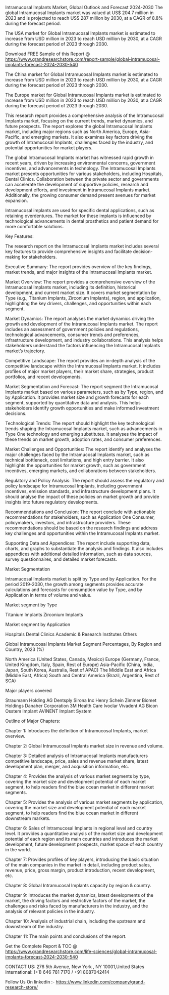 Intramucosal Implants Market, Global Outlook and Forecast 2024-2030
The global Intramucosal Implants market was valued at US$ 204.7 million in 2023 and is projected to reach US$ 287 million by 2030, at a CAGR of 8.8% during the forecast period.

The USA market for Global Intramucosal Implants market is estimated to increase from USD million in 2023 to reach USD million by 2030, at a CAGR during the forecast period of 2023 through 2030.

Download FREE Sample of this Report @ https://www.grandresearchstore.com/report-sample/global-intramucosal-implants-forecast-2024-2030-540

The China market for Global Intramucosal Implants market is estimated to increase from USD million in 2023 to reach USD million by 2030, at a CAGR during the forecast period of 2023 through 2030.

The Europe market for Global Intramucosal Implants market is estimated to increase from USD million in 2023 to reach USD million by 2030, at a CAGR during the forecast period of 2023 through 2030.

This research report provides a comprehensive analysis of the Intramucosal Implants market, focusing on the current trends, market dynamics, and future prospects. The report explores the global Intramucosal Implants market, including major regions such as North America, Europe, Asia-Pacific, and emerging markets. It also examines key factors driving the growth of Intramucosal Implants, challenges faced by the industry, and potential opportunities for market players.

The global Intramucosal Implants market has witnessed rapid growth in recent years, driven by increasing environmental concerns, government incentives, and advancements in technology. The Intramucosal Implants market presents opportunities for various stakeholders, including Hospitals, Dental Clinics. Collaboration between the private sector and governments can accelerate the development of supportive policies, research and development efforts, and investment in Intramucosal Implants market. Additionally, the growing consumer demand present avenues for market expansion.

Intramucosal implants are used for specific dental applications, such as retaining overdentures. The market for these implants is influenced by technological advancements in dental prosthetics and patient demand for more comfortable solutions.

Key Features:

The research report on the Intramucosal Implants market includes several key features to provide comprehensive insights and facilitate decision-making for stakeholders.

Executive Summary: The report provides overview of the key findings, market trends, and major insights of the Intramucosal Implants market.

Market Overview: The report provides a comprehensive overview of the Intramucosal Implants market, including its definition, historical development, and current market size. It covers market segmentation by Type (e.g., Titanium Implants, Zirconium Implants), region, and application, highlighting the key drivers, challenges, and opportunities within each segment.

Market Dynamics: The report analyses the market dynamics driving the growth and development of the Intramucosal Implants market. The report includes an assessment of government policies and regulations, technological advancements, consumer trends and preferences, infrastructure development, and industry collaborations. This analysis helps stakeholders understand the factors influencing the Intramucosal Implants market’s trajectory.

Competitive Landscape: The report provides an in-depth analysis of the competitive landscape within the Intramucosal Implants market. It includes profiles of major market players, their market share, strategies, product portfolios, and recent developments.

Market Segmentation and Forecast: The report segment the Intramucosal Implants market based on various parameters, such as by Type, region, and by Application. It provides market size and growth forecasts for each segment, supported by quantitative data and analysis. This helps stakeholders identify growth opportunities and make informed investment decisions.

Technological Trends: The report should highlight the key technological trends shaping the Intramucosal Implants market, such as advancements in Type One technology and emerging substitutes. It analyses the impact of these trends on market growth, adoption rates, and consumer preferences.

Market Challenges and Opportunities: The report identify and analyses the major challenges faced by the Intramucosal Implants market, such as technical bottleneck, cost limitations, and high entry barrier. It also highlights the opportunities for market growth, such as government incentives, emerging markets, and collaborations between stakeholders.

Regulatory and Policy Analysis: The report should assess the regulatory and policy landscape for Intramucosal Implants, including government incentives, emission standards, and infrastructure development plans. It should analyse the impact of these policies on market growth and provide insights into future regulatory developments.

Recommendations and Conclusion: The report conclude with actionable recommendations for stakeholders, such as Application One Consumer, policymakers, investors, and infrastructure providers. These recommendations should be based on the research findings and address key challenges and opportunities within the Intramucosal Implants market.

Supporting Data and Appendices: The report include supporting data, charts, and graphs to substantiate the analysis and findings. It also includes appendices with additional detailed information, such as data sources, survey questionnaires, and detailed market forecasts.

Market Segmentation

Intramucosal Implants market is split by Type and by Application. For the period 2019-2030, the growth among segments provides accurate calculations and forecasts for consumption value by Type, and by Application in terms of volume and value.

Market segment by Type

Titanium Implants
Zirconium Implants

Market segment by Application

Hospitals
Dental Clinics
Academic & Research Institutes
Others

Global Intramucosal Implants Market Segment Percentages, By Region and Country, 2023 (%)

North America (United States, Canada, Mexico)
Europe (Germany, France, United Kingdom, Italy, Spain, Rest of Europe)
Asia-Pacific (China, India, Japan, South Korea, Australia, Rest of APAC)
The Middle East and Africa (Middle East, Africa)
South and Central America (Brazil, Argentina, Rest of SCA)

Major players covered

Straumann Holding AG
Dentsply Sirona Inc
Henry Schein
Zimmer Biomet Holdings
Danaher Corporation
3M Health Care
Ivoclar Vivadent AG
Bicon
Osstem Implant
AVINENT Implant System

Outline of Major Chapters:

Chapter 1: Introduces the definition of Intramucosal Implants, market overview.

Chapter 2: Global Intramucosal Implants market size in revenue and volume.

Chapter 3: Detailed analysis of Intramucosal Implants manufacturers competitive landscape, price, sales and revenue market share, latest development plan, merger, and acquisition information, etc.

Chapter 4: Provides the analysis of various market segments by type, covering the market size and development potential of each market segment, to help readers find the blue ocean market in different market segments.

Chapter 5: Provides the analysis of various market segments by application, covering the market size and development potential of each market segment, to help readers find the blue ocean market in different downstream markets.

Chapter 6: Sales of Intramucosal Implants in regional level and country level. It provides a quantitative analysis of the market size and development potential of each region and its main countries and introduces the market development, future development prospects, market space of each country in the world.

Chapter 7: Provides profiles of key players, introducing the basic situation of the main companies in the market in detail, including product sales, revenue, price, gross margin, product introduction, recent development, etc.

Chapter 8: Global Intramucosal Implants capacity by region & country.

Chapter 9: Introduces the market dynamics, latest developments of the market, the driving factors and restrictive factors of the market, the challenges and risks faced by manufacturers in the industry, and the analysis of relevant policies in the industry.

Chapter 10: Analysis of industrial chain, including the upstream and downstream of the industry.

Chapter 11: The main points and conclusions of the report.

Get the Complete Report & TOC @ https://www.grandresearchstore.com/life-sciences/global-intramucosal-implants-forecast-2024-2030-540

CONTACT US:
276 5th Avenue, New York , NY 10001,United States
International: (+1) 646 781 7170 / +91 8087042414

Follow Us On linkedin :- https://www.linkedin.com/company/grand-research-store/

